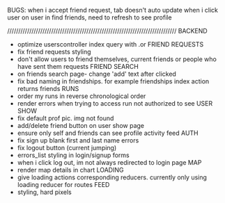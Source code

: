 BUGS:
when i accept friend request, tab doesn't auto update
when i click user on user in find friends, need to refresh to see profile

/////////////////////////////////////////////////////////////////////////////
BACKEND
- optimize userscontroller index query with .or
FRIEND REQUESTS
- fix friend requests styling
- don't allow users to friend themselves, current friends or people who have sent them requests
FRIEND SEARCH
- on friends search page- change 'add' text after clicked
- fix bad naming in friendships. for example friendships index action returns friends
RUNS
- order my runs in reverse chronological order
- render errors when trying to access run not authorized to see
USER SHOW
- fix default prof pic. img not found
- add/delete friend button on user show page
- ensure only self and friends can see profile activity feed
AUTH
- fix sign up blank first and last name errors
- fix logout button (current jumping)
- errors_list styling in login/signup forms
- when i click log out, im not always redirected to login page
MAP
- render map details in chart
LOADING
- give loading actions corresponding reducers. currently only using loading reducer for routes
FEED
- styling, hard pixels
